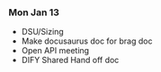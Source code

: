 ### Mon Jan 13
- DSU/Sizing
- Make docusaurus doc for brag doc
- Open API meeting
- DIFY Shared Hand off doc
